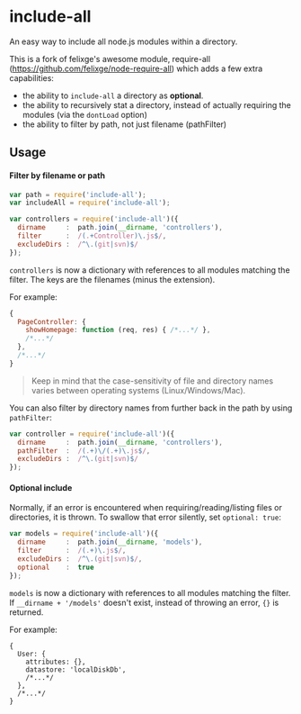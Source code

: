 # include-all

An easy way to include all node.js modules within a directory.

This is a fork of felixge's awesome module, require-all (https://github.com/felixge/node-require-all) which adds a few extra capabilities:
- the ability to `include-all` a directory as **optional**.
- the ability to recursively stat a directory, instead of actually requiring the modules (via the `dontLoad` option)
- the ability to filter by path, not just filename (pathFilter)



## Usage

#### Filter by filename or path


```js
var path = require('include-all');
var includeAll = require('include-all');

var controllers = require('include-all')({
  dirname     :  path.join(__dirname, 'controllers'),
  filter      :  /(.+Controller)\.js$/,
  excludeDirs :  /^\.(git|svn)$/
});

```


`controllers` is now a dictionary with references to all modules matching the filter.
The keys are the filenames (minus the extension).

For example:

```javascript
{
  PageController: {
    showHomepage: function (req, res) { /*...*/ },
    /*...*/
  },
  /*...*/
}
```

> Keep in mind that the case-sensitivity of file and directory names varies between operating systems (Linux/Windows/Mac).


You can also filter by directory names from further back in the path by using `pathFilter`:

```javascript
var controller = require('include-all')({
  dirname     :  path.join(__dirname, 'controllers'),
  pathFilter  :  /(.+)\/(.+)\.js$/,
  excludeDirs :  /^\.(git|svn)$/
});
```


#### Optional include

Normally, if an error is encountered when requiring/reading/listing files or directories, it is thrown.  To swallow that error silently, set `optional: true`:

```javascript
var models = require('include-all')({
  dirname     :  path.join(__dirname, 'models'),
  filter      :  /(.+)\.js$/,
  excludeDirs :  /^\.(git|svn)$/,
  optional    :  true
});

```

`models` is now a dictionary with references to all modules matching the filter.
If `__dirname + '/models'` doesn't exist, instead of throwing an error, `{}` is returned.

For example:

```
{
  User: {
    attributes: {},
    datastore: 'localDiskDb',
    /*...*/
  },
  /*...*/
}
```



